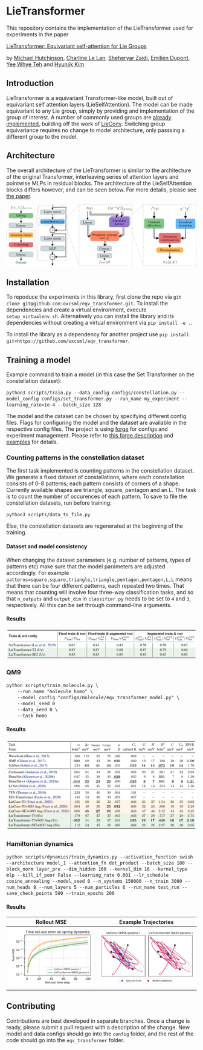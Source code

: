 # LieTransformer

This repository contains the implementation of the LieTransformer used for experiments in the paper

[LieTransformer: Equivariant self-attention for Lie Groups]()

by [Michael Hutchinson](), [Charline Le Lan](), [Sheheryar Zaidi](), [Emilien Dupont](), [Yee Whye Teh]() and [Hyunjik Kim]()


<!-- ## Cloning this repo
To clone this project, run `git clone --recurse-submodules https://github.com/akosiorek/eqv_transformer`.
If you cloned without the `--recurse-submodules` option, then run `git submodule update --init --recursive`. -->

## Introduction

LieTransformer is a equivariant Transformer-like model, built out of equivariant self attention layers (LieSelfAttention). The model can be made equivariant to any Lie group, simply by providing and implementation of the group of interest. A number of commonly used groups are [already implemented](https://github.com/mfinzi/LieConv/blob/master/lie_conv/lieGroups.py), building off the work of [LieConv](https://github.com/mfinzi/LieConv). Switching group equivariance requires no change to model architecture, only passsing a different group to the model. 

## Architecture

The overall architecture of the LieTransformer is similar to the architecture of the original Transformer, interleaving series of attention layers and pointwise MLPs in residual blocks. The architecture of the LieSelfAttention blocks differs however, and can be seen below. For more details, please see [the paper](). 

![model diagram](.github/images/model_diagram.png)


## Installation

To repoduce the experiments in this library, first clone the repo via `git clone git@github.com:oxcsml/eqv_transformer.git`. To install the dependencies and create a virtual environment, execute `setup_virtualenv.sh`. Alternatively you can install the library and its dependencies without creating a virtual environment via `pip install -e .`.

To install the library as a dependency for another project use `pip install git+https://github.com/oxcsml/eqv_transformer`.

<!-- Alternatively, you can install all the dependencies using `pip install -r requirements.txt`. If you do so, you will need to install the LieConv, Forge, and this repo itself (using the `pip install -e` command). Please note the version of LieConv used in this project is a [slightly modified version](https://github.com/MJHutchinson/LieConv) of [the original repo](https://github.com/mfinzi/LieConv) which fixes a bug for updated PyTorch versions.   -->

## Training a model

Example command to train a model (in this case the Set Transformer on the constellation dataset):
```
python3 scripts/train.py --data_config configs/constellation.py --model_config configs/set_transformer.py --run_name my_experiment --learning_rate=1e-4 --batch_size 128
```

The model and the dataset can be chosen by specifying different config files. Flags for configuring the model and
the dataset are available in the respective config files. The project is using
[forge](https://github.com/akosiorek/forge) for configs and experiment management. Please refer to 
[this forge description](http://akosiorek.github.io/ml/2018/11/28/forge.html) and 
[examples](https://github.com/akosiorek/forge/tree/master/forge/examples) for details.

### Counting patterns in the constellation dataset

The first task implemented is counting patterns in the constellation dataset. We generate
a fixed dataset of constellations, where each constellation
consists of 0-8 patterns; each pattern consists of corners of a shape. Currently available shapes are triangle,
square, pentagon and an L. The task is to count the number of occurences of each pattern.
To save to file the constellation datasets, run before training:
```
python3 scripts/data_to_file.py
```
Else, the constellation datasets are regenerated at the beginning of the training.

#### Dataset and model consistency
When changing the dataset parameters (e.g. number of patterns, types of patterns etc) make sure that the model
parameters are adjusted accordingly. For example `patterns=square,square,triangle,triangle,pentagon,pentagon,L,L`
means that there can be four different patterns, each repeated two times. That means that counting will involve four
three-way classification tasks, and so that `n_outputs` and `output_dim` in `classifier.py` needs to be set to `4` and
`3`, respectively. All this can be set through command-line arguments. 

#### Results

![Constellations results](.github/images/constellations_results.png)

### QM9
```
python scripts/train_molecule.py \
    --run_name "molecule_homo" \
    --model_config "configs/molecule/eqv_transformer_model.py" \
    --model_seed 0
    --data_seed 0 \
    --task homo
```

#### Results
![QM9 results](.github/images/QM9_results.png)

### Hamiltonian dynamics
```
python scripts/dynamics/train_dynamics.py --activation_function swish --architecture model_1 --attention_fn dot_product --batch_size 100 --block_norm layer_pre --dim_hidden 160 --kernel_dim 16 --kernel_type mlp --kill_if_poor False --learning_rate 0.001 --lr_schedule cosine_annealing --model_seed 0 --n_systems 150000 --n_train 3000 --num_heads 8 --num_layers 5 --num_particles 6 --run_name test_run --save_check_points 500 --train_epochs 200
```

#### Results
Rollout MSE | Example Trajectories 
:-------------------------:|:-------------------------:
![dynamics rollout](.github/images/time_rollout_1e4.png-1.png) | ![trajectories](.github/images/single_traj_n_train_400_steps_100_idx_3_chunk_len_100.png-1.png)

## Contributing

Contributions are best developed in separate branches. Once a change is ready, please submit a pull request with a
description of the change. New model and data configs should go into the `config` folder, and the rest of the code
should go into the `eqv_transformer` folder.
